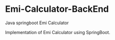 # Emi-Calculator-BackEnd
Java springboot Emi Calculator

Implementation of Emi Calculator using SpringBoot.

